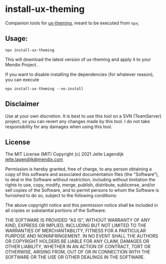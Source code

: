 install-ux-theming
===

Companion tools for [ux-theming](https://github.com/mendixlabs/ux-theming), meant to be executed from `npx`;

## Usage:

`npx install-ux-theming`

This will download the latest version of ux-theming and apply it to your Mendix Project.

If you want to disable installing the dependencies (for whatever reason), you can execute

`npx install-ux-theming --no-install`

## Disclaimer

Use at your own discretion. It is best to use this tool on a SVN (TeamServer) project, so you can revert any changes made by this tool. I do not take responsibility for any damages when using this tool.

## License

The MIT License (MIT)
Copyright (c) 2021 Jelte Lagendijk <jelte.lagendijk@mendix.com>

Permission is hereby granted, free of charge, to any person obtaining a copy of this software and associated documentation files (the "Software"), to deal in the Software without restriction, including without limitation the rights to use, copy, modify, merge, publish, distribute, sublicense, and/or sell copies of the Software, and to permit persons to whom the Software is furnished to do so, subject to the following conditions:

The above copyright notice and this permission notice shall be included in all copies or substantial portions of the Software.

THE SOFTWARE IS PROVIDED "AS IS", WITHOUT WARRANTY OF ANY KIND, EXPRESS OR IMPLIED, INCLUDING BUT NOT LIMITED TO THE WARRANTIES OF MERCHANTABILITY, FITNESS FOR A PARTICULAR PURPOSE AND NONINFRINGEMENT. IN NO EVENT SHALL THE AUTHORS OR COPYRIGHT HOLDERS BE LIABLE FOR ANY CLAIM, DAMAGES OR OTHER LIABILITY, WHETHER IN AN ACTION OF CONTRACT, TORT OR OTHERWISE, ARISING FROM, OUT OF OR IN CONNECTION WITH THE SOFTWARE OR THE USE OR OTHER DEALINGS IN THE SOFTWARE.
